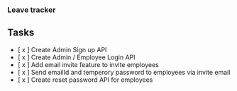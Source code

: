 ### Leave tracker

## Tasks

- [ x ] Create Admin Sign up API <br />
- [ x ] Create Admin / Employee Login API <br />
- [ x ] Add email invite feature to invite employees <br />
- [ x ] Send emailId and temperory password to employees via invite email <br />
- [ x ] Create reset password API for employees <br />
